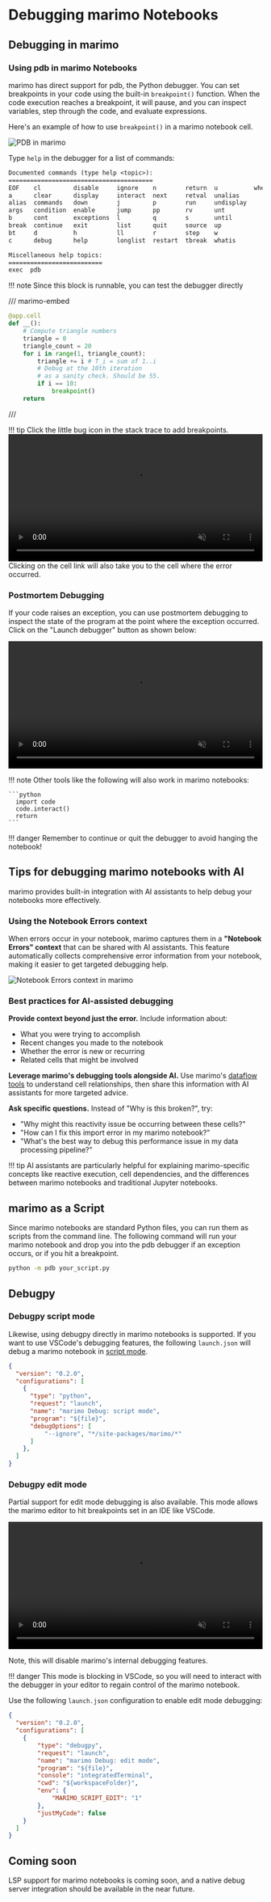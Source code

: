 # Debugging marimo Notebooks

## Debugging in marimo

### Using pdb in marimo Notebooks

marimo has direct support for pdb, the Python debugger. You can set breakpoints
in your code using the built-in `breakpoint()` function. When the code
execution reaches a breakpoint, it will pause, and you can inspect variables,
step through the code, and evaluate expressions.

Here's an example of how to use `breakpoint()` in a marimo notebook cell.

![PDB in marimo](../_static/pdb_in_marimo.png)

Type `help` in the debugger for a list of commands:

```txt
Documented commands (type help <topic>):
========================================
EOF    cl         disable     ignore    n        return  u          where
a      clear      display     interact  next     retval  unalias
alias  commands   down        j         p        run     undisplay
args   condition  enable      jump      pp       rv      unt
b      cont       exceptions  l         q        s       until
break  continue   exit        list      quit     source  up
bt     d          h           ll        r        step    w
c      debug      help        longlist  restart  tbreak  whatis

Miscellaneous help topics:
==========================
exec  pdb
```

!!! note
    Since this block is runnable, you can test the debugger directly

/// marimo-embed

```python
@app.cell
def __():
    # Compute triangle numbers
    triangle = 0
    triangle_count = 20
    for i in range(1, triangle_count):
        triangle += i # T_i = sum of 1..i
        # Debug at the 10th iteration
        # as a sanity check. Should be 55.
        if i == 10:
            breakpoint()
    return
```

///

!!! tip
    Click the little bug icon in the stack trace to add breakpoints.
    <video autoplay muted loop playsinline width="100%" align="center" src="../_static/pdb_breakpoint_in_marimo.webm" alt="Animation showing how to click the bug icon to add PDB breakpoints">
    </video>
    Clicking on the cell link will also take you to the cell where the error occurred.

### Postmortem Debugging

If your code raises an exception, you can use postmortem debugging to inspect
the state of the program at the point where the exception occurred. Click on
the "Launch debugger" button as shown below:

<video autoplay muted loop playsinline width="100%" align="center" src="../_static/postmortem_debugging_in_marimo.webm" alt="Video demonstrating postmortem debugging with the Launch debugger button">
</video>


!!! note
    Other tools like the following will also work in marimo notebooks:

    ```python
      import code
      code.interact()
      return
    ```

!!! danger
    Remember to continue or quit the debugger to avoid hanging the notebook!

## Tips for debugging marimo notebooks with AI

marimo provides built-in integration with AI assistants to help debug your notebooks more effectively.

### Using the Notebook Errors context

When errors occur in your notebook, marimo captures them in a **"Notebook
Errors" context** that can be shared with AI assistants. This feature
automatically collects comprehensive error information from your notebook,
making it easier to get targeted debugging help.

![Notebook Errors context in marimo](../_static/notebook_errors_context_in_marimo.png)

### Best practices for AI-assisted debugging

**Provide context beyond just the error.** Include information about:
- What you were trying to accomplish
- Recent changes you made to the notebook
- Whether the error is new or recurring
- Related cells that might be involved

**Leverage marimo's debugging tools alongside AI.** Use marimo's [dataflow
tools](../guides/troubleshooting.md#verify-cell-connections) to understand cell
relationships, then share this information with AI assistants for more targeted
advice.

**Ask specific questions.** Instead of "Why is this broken?", try:
- "Why might this reactivity issue be occurring between these cells?"
- "How can I fix this import error in my marimo notebook?"
- "What's the best way to debug this performance issue in my data processing pipeline?"

!!! tip
    AI assistants are particularly helpful for explaining marimo-specific
    concepts like reactive execution, cell dependencies, and the differences
    between marimo notebooks and traditional Jupyter notebooks.

## marimo as a Script
Since marimo notebooks are standard Python files, you can run them as scripts
from the command line. The following command will run your marimo notebook and
drop you into the pdb debugger if an exception occurs, or if you hit a
breakpoint.

```bash
python -m pdb your_script.py
```

## Debugpy

### Debugpy script mode
Likewise, using debugpy directly in marimo notebooks is supported.
If you want to use VSCode's debugging features, the following `launch.json`
will debug a marimo notebook in [script mode](link-to-script-mode).

```json
{
  "version": "0.2.0",
  "configurations": [
    {
      "type": "python",
      "request": "launch",
      "name": "marimo Debug: script mode",
      "program": "${file}",
      "debugOptions": [
          "--ignore", "*/site-packages/marimo/*"
      ]
    },
  ]
}
```

### Debugpy edit mode
Partial support for edit mode debugging is also available.
This mode allows the marimo editor to hit breakpoints set in an IDE like VSCode.

<video autoplay muted loop playsinline width="100%" align="center" src="../_static/debugpy_edit_mode_in_marimo.webm" alt="Video showing debugpy edit mode debugging with VSCode hitting marimo breakpoints">
</video>

Note, this will disable marimo's internal debugging features.

!!! danger
    This mode is blocking in VSCode, so you will need to interact with the
    debugger in your editor to regain control of the marimo notebook.

Use the following `launch.json` configuration to enable edit mode debugging:

```json
{
  "version": "0.2.0",
  "configurations": [
    {
        "type": "debugpy",
        "request": "launch",
        "name": "marimo Debug: edit mode",
        "program": "${file}",
        "console": "integratedTerminal",
        "cwd": "${workspaceFolder}",
        "env": {
            "MARIMO_SCRIPT_EDIT": "1"
        },
        "justMyCode": false
    }
  ]
}
```

## Coming soon

LSP support for marimo notebooks is coming soon, and a native debug server
integration should be available in the near future.
